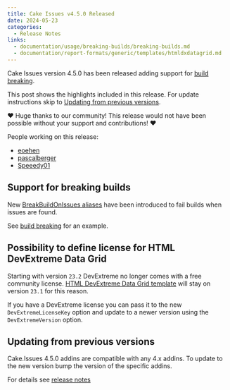 ```yaml
---
title: Cake Issues v4.5.0 Released
date: 2024-05-23
categories:
  - Release Notes
links:
  - documentation/usage/breaking-builds/breaking-builds.md
  - documentation/report-formats/generic/templates/htmldxdatagrid.md
---
```


Cake Issues version 4.5.0 has been released adding support for [build breaking].

<!-- more -->

This post shows the highlights included in this release.
For update instructions skip to [Updating from previous versions](#updating-from-previous-versions).

❤ Huge thanks to our community! This release would not have been possible without your support and contributions! ❤

People working on this release:

* [eoehen](https://github.com/eoehen)
* [pascalberger](https://github.com/pascalberger)
* [Speeedy01](https://github.com/Speeedy01)

## Support for breaking builds

New [BreakBuildOnIssues aliases] have been introduced to fail builds when issues are found.

See [build breaking] for an example.

## Possibility to define  license for HTML DevExtreme Data Grid

Starting with version `23.2` DevExtreme no longer comes with a free community license.
[HTML DevExtreme Data Grid template] will stay on version `23.1` for this reason.

If you have a DevExtreme license you can pass it to the new `DevExtremeLicenseKey` option
and update to a newer version using the `DevExtremeVersion` option.

## Updating from previous versions

Cake.Issues 4.5.0 addins are compatible with any 4.x addins.
To update to the new version bump the version of the specific addins.

For details see [release notes](https://github.com/cake-contrib/Cake.Issues/releases/tag/4.5.0)

[build breaking]: ../../documentation/usage/breaking-builds/breaking-builds.md
[BreakBuildOnIssues aliases]: https://cakebuild.net/extensions/cake-issues/#Build-Breaking
[HTML DevExtreme Data Grid template]: ../../documentation/report-formats/generic/templates/htmldxdatagrid.md
